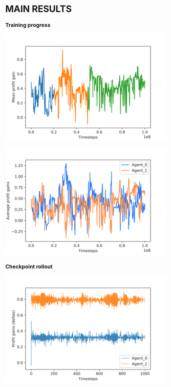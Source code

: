 # MAIN RESULTS

### Training progress
![alt text](https://github.com/Lorenzo-Giardi/algorithmic-pricing/blob/master/train_results/Azure_ApexDQN_Disc/Plots_Training/training_metrics_2d.png)

![alt text](https://github.com/Lorenzo-Giardi/algorithmic-pricing/blob/master/train_results/Azure_ApexDQN_Disc/Plots_Training/training_metrics_4d.png)

### Checkpoint rollout
![alt text](https://github.com/Lorenzo-Giardi/algorithmic-pricing/blob/master/train_results/Azure_ApexDQN_Disc/Plots_940th_checkpoint/plot-deltas-3.png)
